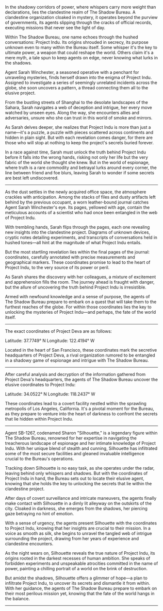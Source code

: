 In the shadowy corridors of power, where whispers carry more weight than declarations, lies the clandestine realm of The Shadow Bureau. A clandestine organization cloaked in mystery, it operates beyond the purview of governments, its agents slipping through the cracks of official records, executing missions that never see the light of day.

Within The Shadow Bureau, one name echoes through the hushed conversations: Project Indu. Its origins shrouded in secrecy, its purpose unknown even to many within the Bureau itself. Some whisper it's the key to ultimate power, a weapon that could reshape the world. Others claim it's a mere myth, a tale spun to keep agents on edge, never knowing what lurks in the shadows.

Agent Sarah Winchester, a seasoned operative with a penchant for unraveling mysteries, finds herself drawn into the enigma of Project Indu. Assigned to investigate a series of seemingly unrelated incidents across the globe, she soon uncovers a pattern, a thread connecting them all to the elusive project.

From the bustling streets of Shanghai to the desolate landscapes of the Sahara, Sarah navigates a web of deception and intrigue, her every move watched by unseen eyes. Along the way, she encounters allies and adversaries, unsure who she can trust in this world of smoke and mirrors.

As Sarah delves deeper, she realizes that Project Indu is more than just a name—it's a puzzle, a puzzle with pieces scattered across continents and hidden in plain sight. But with each revelation comes danger, for there are those who will stop at nothing to keep the project's secrets buried forever.

In a race against time, Sarah must unlock the truth behind Project Indu before it falls into the wrong hands, risking not only her life but the very fabric of the world she thought she knew. But in the world of espionage, where truth is a rare commodity and betrayal lurks around every corner, the line between friend and foe blurs, leaving Sarah to wonder if some secrets are best left undiscovered.

---

As the dust settles in the newly acquired office space, the atmosphere crackles with anticipation. Among the stacks of files and dusty artifacts left behind by the previous occupant, a worn leather-bound journal catches Agent Sarah Winchester's eye. Its pages, yellowed with age, contain the meticulous accounts of a scientist who had once been entangled in the web of Project Indu.

With trembling hands, Sarah flips through the pages, each one revealing new insights into the clandestine project. Diagrams of unknown devices, cryptic notes detailing experiments, and transcripts of conversations held in hushed tones—all hint at the magnitude of what Project Indu entails.

But the most startling revelation lies within the final pages of the journal: coordinates, carefully annotated with precise measurements and geographical markers. These coordinates promise to lead to the heart of Project Indu, to the very source of its power or peril.

As Sarah shares the discovery with her colleagues, a mixture of excitement and apprehension fills the room. The journey ahead is fraught with danger, but the allure of uncovering the truth behind Project Indu is irresistible.

Armed with newfound knowledge and a sense of purpose, the agents of The Shadow Bureau prepare to embark on a quest that will take them to the furthest reaches of the globe. For within those coordinates lies the key to unlocking the mysteries of Project Indu—and perhaps, the fate of the world itself.

---

The exact coordinates of Project Deva are as follows:

Latitude: 37.7749° N
Longitude: 122.4194° W

Located in the heart of San Francisco, these coordinates mark the secretive headquarters of Project Deva, a rival organization rumored to be entangled in a shadowy game of espionage and intrigue with The Shadow Bureau.

---

After careful analysis and decryption of the information gathered from Project Deva's headquarters, the agents of The Shadow Bureau uncover the elusive coordinates to Project Indu:

Latitude: 34.0522° N
Longitude: 118.2437° W

These coordinates lead to a covert facility nestled within the sprawling metropolis of Los Angeles, California. It's a pivotal moment for the Bureau, as they prepare to venture into the heart of darkness to confront the secrets that lie hidden within Project Indu.

---

Agent SB-1267, codenamed Sharon "Silhouette," is a legendary figure within The Shadow Bureau, renowned for her expertise in navigating the treacherous landscape of espionage and her intimate knowledge of Project Indu. With her unique blend of stealth and cunning, Silhouette has infiltrated some of the most secure facilities and gleaned invaluable intelligence crucial to the Bureau's operations.

Tracking down Silhouette is no easy task, as she operates under the radar, leaving behind only whispers and shadows. But with the coordinates of Project Indu in hand, the Bureau sets out to locate their elusive agent, knowing that she holds the key to unlocking the secrets that lie within the clandestine project.

After days of covert surveillance and intricate maneuvers, the agents finally make contact with Silhouette in a dimly lit alleyway on the outskirts of the city. Cloaked in darkness, she emerges from the shadows, her piercing gaze betraying no hint of emotion.

With a sense of urgency, the agents present Silhouette with the coordinates to Project Indu, knowing that her insights are crucial to their mission. In a voice as smooth as silk, she begins to unravel the tangled web of intrigue surrounding the project, drawing from her years of experience and clandestine encounters.

As the night wears on, Silhouette reveals the true nature of Project Indu, its origins rooted in the darkest recesses of human ambition. She speaks of forbidden experiments and unspeakable atrocities committed in the name of power, painting a chilling portrait of a world on the brink of destruction.

But amidst the shadows, Silhouette offers a glimmer of hope—a plan to infiltrate Project Indu, to uncover its secrets and dismantle it from within. With her guidance, the agents of The Shadow Bureau prepare to embark on their most perilous mission yet, knowing that the fate of the world hangs in the balance.

---
